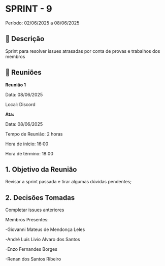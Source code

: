 # SPRINT - 9

Período: 02/06/2025 a 08/06/2025

## **📝** Descrição

Sprint para resolver issues atrasadas por conta de provas e trabalhos dos membros

## 💬 **Reuniões**

**Reunião 1**

Data: 08/06/2025

Local: Discord

**Ata:**

Data: 08/06/2025

Tempo de Reunião: 2 horas

Hora de início: 16:00

Hora de término: 18:00

## **1. Objetivo da Reunião**

Revisar a sprint passada e tirar algumas dúvidas pendentes; 



## **2. Decisões Tomadas**

Completar issues anteriores

Membros Presentes:

-Giovanni Mateus de Mendonça Leles

-André Luís Livio Alvaro dos Santos

-Enzo Fernandes Borges

-Renan dos Santos Ribeiro
